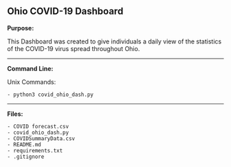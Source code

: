 ## Ohio COVID-19 Dashboard

__**Purpose:**__ 

This Dashboard was created to give individuals a daily view of the statistics of the COVID-19 virus spread throughout Ohio.

---

__**Command Line:**__

Unix Commands:

	- python3 covid_ohio_dash.py
	
---

__**Files:**__

	- COVID forecast.csv
	- covid_ohio_dash.py
	- COVIDSummaryData.csv
	- README.md
	- requirements.txt
	- .gitignore
